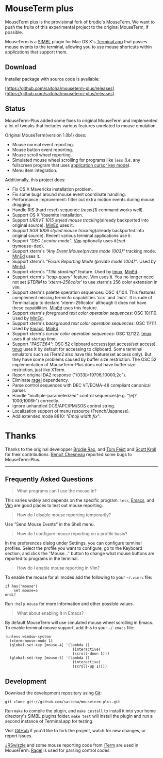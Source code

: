 MouseTerm plus
==============

MouseTerm plus is the provisional fork of [brodie's MouseTerm][1].
We want to push the fruits of this experimental project to the original MouseTerm, if possible.

MouseTerm is a [SIMBL][2] plugin for Mac OS X's [Terminal.app][3] that
passes mouse events to the terminal, allowing you to use mouse
shortcuts within applications that support them.

[1]: https://bitheap.org/mouseterm
[2]: http://www.culater.net/software/SIMBL/SIMBL.php
[3]: http://www.apple.com/macosx/technology/unix.html

Download
--------

Installer package with source code is available:

[https://github.com/saitoha/mouseterm-plus/releases](https://github.com/saitoha/mouseterm-plus/releases)

Status
------

MouseTerm-Plus added some fixes to original MouseTerm and implemented a lot of tweaks
that includes various features unrelated to mouse emulation.

Original MouseTerm(version 1.0b1) does:

* Mouse normal event reporting.
* Mouse button event reporting.
* Mouse scroll wheel reporting.
* Simulated mouse wheel scrolling for programs like `less` (i.e. any
  fullscreen program that uses [application cursor key mode][4]).
* Menu item integration.

Additionally, this project does:

* Fix OS X Mavericks installation problem.
* Fix some bugs around mouse event coordinate handling.
* Performance improvement: filter out extra motion events during mouse dragging.
* Handle RIS (hard reset) sequence (*reset(1)* command works well).
* Support OS X Yosemite installation.
* Support *URXVT 1015 styled mouse tracking*(already backported into original source).
  [MinEd][5] uses it.
* Support *SGR 1006 styled mouse tracking*(already backported into original source).
  Recent various terminal applications use it.
* Support *"DEC Locator mode"*.
  [Vim][7] optionally uses it(:set ttymouse=dec).
* Support xterm's *"Any Event Mouse(private mode 1003)"* tracking mode.
  [MinEd][5] uses it.
* Support xterm's *"Focus Reporting Mode (private mode 1004)"*.
  Used by [MinEd][5].
* Support xterm's *"Title stacking"* feature.
  Used by [tmux][6], [MinEd][5].
* Support xterm's *"tcap-query"* feature.
  [Vim][7] uses it.
  You no longer need not set *$TERM* to *'xterm-256color'* to use xterm's 256 color extension in vim.
* Support xterm's palette operation sequences: OSC 4/104.
  This features complement missing terminfo capabilities *'ccc'* and *'initc'*.
  It is rude of Terminal.app to declare 'xterm-256color' although it does not have these capabilities.
  [MinEd][5] uses this feature.
* Support xterm's *foreground text color operation sequences*: OSC 10/110.
  Used by [MinEd][5].
* Support xterm's *background text color operation sequences*: OSC 11/111.
  Used by [Emacs][8], [MinEd][5].
* Support xterm's *cursor color operation sequences*: OSC 12/122.
  [tmux][6] uses it at startup time.
* Support *"PASTE64"*: OSC 52 clipboard accsess(get access/set access).
  [tmux][6] uses it by default for accessing to clipboard.
  Some terminal emulators such as iTerm2 also have this feature(set access only).
  But they have some problems caused by buffer size restriction.
  The OSC 52 implementation of MouseTerm-Plus does not have buffer size restriction, just like XTerm.
* Report original DA2 response ("\033\[>19796;10000;2c").
* Eliminate [ragel][9] dependency.
* Parse control sequences with DEC VT/ECMA-48 compliant canonical parser.
* Handle "multiple-parameterized" control sequences(e.g. "\e[?1000;1006h") correctly.
* Ignore unhandled DCS/APC/PM/SOS control string.
* Localization support of menu resource (French/Japanese).
* Add extended mode 8810: *"Emoji width fix"*.

[4]: http://the.earth.li/~sgtatham/putty/0.60/htmldoc/Chapter4.html#config-appcursor
[5]: http://towo.net/mined/
[6]: http://tmux.sourceforge.net/
[7]: http://www.vim.org/
[8]: http://www.gnu.org/software/emacs/
[9]: http://www.colm.net/open-source/ragel/


Thanks
======

Thanks to the original developper [Brodie Rao][5], and [Tom Feist][6] and [Scott Kroll][7] for their contributions.
[Benoit Chesneau][13] reported some bugs to MouseTerm-Plus.

[10]: http://brodierao.com/
[11]: http://github.com/shabble
[12]: http://github.com/skroll
[13]: https://github.com/benoitc


-------

Frequently Asked Questions
--------------------------

> What programs can I use the mouse in?

This varies widely and depends on the specific program. `less`,
[Emacs][8], and [Vim][9] are good places to test out mouse reporting.

> How do I disable mouse reporting temporarily?

Use "Send Mouse Events" in the Shell menu.

> How do I configure mouse reporting on a profile basis?

In the preferences dialog under Settings, you can configure terminal
profiles. Select the profile you want to configure, go to the Keyboard
section, and click the "Mouse..." button to change what mouse buttons
are reported to programs in the terminal.

> How do I enable mouse reporting in Vim?

To enable the mouse for all modes add the following to your `~/.vimrc`
file:

    if has("mouse")
        set mouse=a
    endif

Run `:help mouse` for more information and other possible values.

> What about enabling it in Emacs?

By default MouseTerm will use simulated mouse wheel scrolling in
Emacs. To enable terminal mouse support, add this to your `~/.emacs`
file:

    (unless window-system
      (xterm-mouse-mode 1)
      (global-set-key [mouse-4] '(lambda ()
                                   (interactive)
                                   (scroll-down 1)))
      (global-set-key [mouse-5] '(lambda ()
                                   (interactive)
                                   (scroll-up 1))))

[14]: http://www.gnu.org/software/emacs/
[15]: http://www.vim.org/


Development
-----------

Download the development repository using [Git][7]:

    git clone git://github.com/saitoha/mouseterm-plus.git

Run `make` to compile the plugin, and `make install` to install it
into your home directory's SIMBL plugins folder. `make test` will
install the plugin and run a second instance of Terminal.app for
testing.

Visit [GitHub][8] if you'd like to fork the project, watch for new
changes, or report issues.

[JRSwizzle][9] and some mouse reporting code from [iTerm][10] are used
in MouseTerm. [Ragel][11] is used for parsing control codes.

[7]: http://git-scm.org/
[8]: http://github.com/brodie/mouseterm
[9]: http://rentzsch.com/trac/wiki/JRSwizzle
[10]: http://iterm.sourceforge.net/
[11]: http://www.complang.org/ragel/

